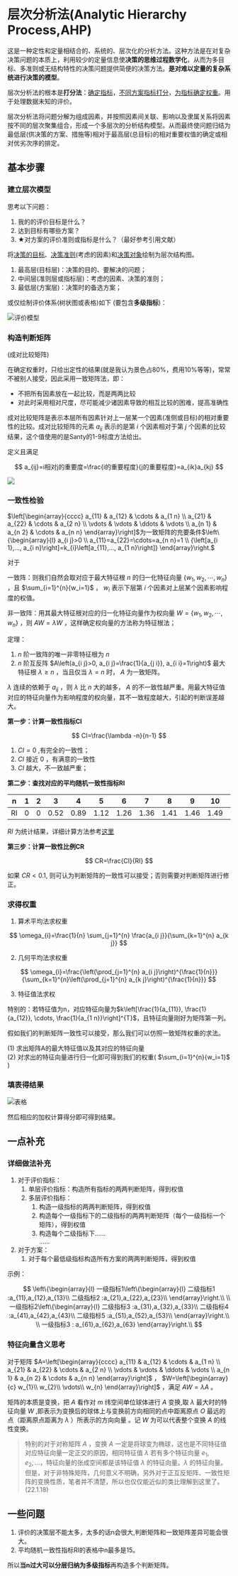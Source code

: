 # 层次分析法(Analytic Hierarchy Process,AHP)

这是一种定性和定量相结合的、系统的、层次化的分析方法。这种方法是在对复杂决策问题的本质上，利用较少的定量信息使**决策的思维过程数学化**，从而为多目标、多准则或无结构特性的决策问题提供简便的决策方法。**是对难以定量的复杂系统进行决策的模型**。

层次分析法的根本是**打分法**：<u>确定指标</u>，<u>不同方案指标打分</u>，<u>为指标确定权重</u>。用于处理数据未知的评价。

层次分析法将问题分解为组成因素，并按照因素间关联、影响以及隶属关系将因素按不同的层次聚集组合，形成一个多层次的分析结构模型。从而最终使问题归结为最低层(供决策的方案、措施等)相对于最高层(总目标)的相对重要权值的确定或相对优劣次序的排定。

## 基本步骤

### 建立层次模型

思考以下问题：

1. 我的的评价目标是什么？
2. 达到目标有哪些方案？
3. ★对方案的评价准则或指标是什么？（最好参考引用文献）

将<u>决策的目标</u>、<u>决策准则</u>(考虑的因素)和<u>决策对象</u>绘制为层次结构图。

1. 最高层(目标层)：决策的目的、要解决的问题；
2. 中间层(准则层或指标层)：考虑的因素、决策的准则；
3. 最低层(方案层)：决策时的备选方案；

或仅绘制评价体系(树状图或表格)如下 (要包含**多级指标**)：

![评价模型](https://s2.loli.net/2022/01/18/oVnIQh5DpORcuqX.png)

### 构造判断矩阵

(成对比较矩阵)

在确定权重时，只给出定性的结果(就是我认为景色占80%，费用10%等等)，常常不被别人接受，因此采用一致矩阵法，即：

- 不把所有因素放在一起比较，而是两两比较
- 对此时采用相对尺度，尽可能减少诸因素导致的相互比较的困难，提高准确性

成对比较矩阵是表示本层所有因素针对上一层某一个因素(准侧或目标)的相对重要性的比较。成对比较矩阵的元素 $a_{ij}$ 表示的是第 $i$ 个因素相对于第 $j$ 个因素的比较结果，这个值使用的是Santy的1-9标度方法给出。

定义且满足

$$
a_{ij}=i相对j的重要度=\frac{i的重要程度}{j的重要程度}=a_{ik}a_{kj}
$$

![](https://s2.loli.net/2022/01/18/f5gYz8SqUmTbahn.png)

### 一致性检验

$\left[\begin{array}{cccc}
a_{11} & a_{12} & \cdots & a_{1 n} \\
a_{21} & a_{22} & \cdots & a_{2 n} \\
\vdots & \vdots & \ddots & \vdots \\
a_{n 1} & a_{n 2} & \cdots & a_{n n}
\end{array}\right]$为一致矩阵的充要条件$\left\{\begin{array}{l}
a_{i j}>0 \\
a_{11}=a_{22}=\cdots=a_{n n}=1 \\
{\left[a_{i 1},..., a_{i n}\right]=k_{i}\left[a_{11},..., a_{1 n}\right]}
\end{array}\right.$

对于

一致阵：则我们自然会取对应于最大特征根 $n$ 的归一化特征向量 $\{w_1,w_2,\cdots,w_n\}$ ，且 $\sum_{i=1}^{n}{w_i=1}$ ， $w_i$ 表示下层第 $i$ 个因素对上层某个因素影响程度的权值。

非一致阵：用其最大特征根对应的归一化特征向量作为权向量 $W=\{w_1,w_2,\cdots,w_n\}$ ，则 $AW=\lambda W$ ，这样确定权向量的方法称为特征根法；

定理：

1. $n$ 阶一致阵的唯一非零特征根为 $n$
2. $n$  阶互反阵  $A\left(a_{i j}>0, a_{i j}=\frac{1}{a_{j i}}, a_{i i}=1\right)$  最大特征根  $\lambda \geq n$ ，当且仅当  $\lambda=n$  时，  $A$  为一致矩阵。

$\lambda$ 连续的依赖于 $a_{ij}$ ，则 $\lambda$ 比 $n$ 大的越多， $A$ 的不一致性越严重。用最大特征值对应的特征向量作为影响程度的权向量，其不一致程度越大，引起的判断误差越大。

**第一步：计算一致性指标CI**

$$
CI=\frac{\lambda -n}{n-1}
$$

1. $CI=0$ ,有完全的一致性；
2. $CI$ 接近 $0$ ，有满意的一致性
3. $CI$ 越大，不一致越严重；

**第二步：查找对应的平均随机一致性指标RI**

|n| 1| 2| 3| 4| 5| 6| 7| 8| 9| 10 |11| 12| 13| 14| 15|
|:---:|:---:|:---:|:---:|:---:|:---:|:---:|:---:|:---:|:---:|:---:|:---:|:---:|:---:|:---:|:---:|
|RI| 0 |0 |0.52 |0.89 |1.12| 1.26| 1.36| 1.41 |1.46| 1.49 |1.52| 1.54 |1.56| 1.58| 1.59|

$RI$ 为统计结果，详细计算方法参考[这里](https://zhuanlan.zhihu.com/p/38207837)

**第三步：计算一致性比例CR**

$$
CR=\frac{CI}{RI}
$$

如果 $CR < 0.1$, 则可认为判断矩阵的一致性可以接受；否则需要对判断矩阵进行修正。

### 求得权重

1. 算术平均法求权重

$$
\omega_{i}=\frac{1}{n} \sum_{j=1}^{n} \frac{a_{i j}}{\sum_{k=1}^{n} a_{k j}}
$$

2. 几何平均法求权重

$$
\omega_{i}=\frac{\left(\prod_{j=1}^{n} a_{i j}\right)^{\frac{1}{n}}}{\sum_{k=1}^{n}\left(\prod_{j=1}^{n} a_{k j}\right)^{\frac{1}{n}}}
$$

3. 特征值法求权

特别的：若特征值为n，对应特征向量为$k\left[\frac{1}{a_{11}}, \frac{1}{a_{12}}, \cdots, \frac{1}{a_{1 n}}\right]^{T}$，且特征向量刚好为矩阵第一列。

假如我们的判断矩阵一致性可以接受，那么我们可以仿照一致矩阵权重的求法。

(1) 求出矩阵A的最大特征值以及其对应的特征向量\
(2) 对求出的特征向量进行归一化即可得到我们的权重( $\sum_{i=1}^{n}{w_i=1}$ )

### 填表得结果

![表格](https://s2.loli.net/2022/01/18/BgNZY8JkrPjMKtq.png)

然后相应的加权计算得分即可得到结果。

## 一点补充

### 详细做法补充

1. 对于评价指标：
   1. 单层评价指标：构造所有指标的两两判断矩阵，得到权值
   2. 多层评价指标：
      1. 构造一级指标的两两判断矩阵，得到权值
      2. 构造每个一级指标下的二级指标的两两判断矩阵（每个一级指标一个矩阵），得到权值
      3. 构造每个二级指标下……\
      ……
2. 对于方案：
   1. 对于每个最低级指标构造所有方案的两两判断矩阵，得到权值

示例：

$$
\left\{\begin{array}{l}
   一级指标1\left\{\begin{array}{l}
      二级指标1 :a_{11},a_{12},a_{13}\\
      二级指标2 :a_{21},a_{22},a_{23}\\
   \end{array}\right.\\ \\
   一级指标2\left\{\begin{array}{l}
      二级指标3 :a_{31},a_{32},a_{33}\\
      二级指标4 :a_{41},a_{42},a_{43}\\
      二级指标5 :a_{51},a_{52},a_{53}\\
   \end{array}\right.\\ \\
   一级指标3 : a_{61},a_{62},a_{63}
\end{array}\right.\\
$$

### 特征向量含义思考

对于矩阵 $A=\left[\begin{array}{cccc}
a_{11} & a_{12} & \cdots & a_{1 n} \\
a_{21} & a_{22} & \cdots & a_{2 n} \\
\vdots & \vdots & \ddots & \vdots \\
a_{n 1} & a_{n 2} & \cdots & a_{n n}
\end{array}\right]$ ， $W=\left[\begin{array}{c}
w_{1}\\
w_{2}\\
\vdots\\
w_{n}
\end{array}\right]$ ，满足 $AW=\lambda A$ 。

矩阵的本质是变换，把 $A$ 看作对 $m$ 纬空间单位球体进行 $A$ 变换,取 $\lambda$ 最大时的特征向量 $W$ ,即表示为变换后的球体上与变换前方向相同的点中距离原点 $O$ 最远的点（距离原点距离为 $\lambda$ ）所表示的方向向量 。记 $W$ 为可以代表整个变换 $A$ 的线性变换。

> 特别的对于对称矩阵 $A$ ，变换 $A$ 一定是将球变为椭球，这也是不同特征值对应特征向量一定正交的原因，相同特征值 $\lambda$ 若有多个特征向量 $e_1,e_2,...$，特征向量的张成空间都是该特征值 $\lambda$ 的特征向量。$\lambda$ 的特征向量。\
> 但是，对于非特殊矩阵，几何意义不明确，另外对于正互反矩阵、一致性矩阵的变换性质，笔者并不清楚，所以也仅仅能近似的类比理解到这里了。
> (22.1.18)

## 一些问题

1. 评价的决策层不能太多，太多的话n会很大,判断矩阵和一致矩阵差异可能会很大。
2. 平均随机一致性指标RI的表格中n最多是15。

所以**当n过大可以分层归纳为多级指标**再构造多个判断矩阵。


[^1]: bilibili:数学建模学习交流
[^2]: https://zhuanlan.zhihu.com/p/38207837
